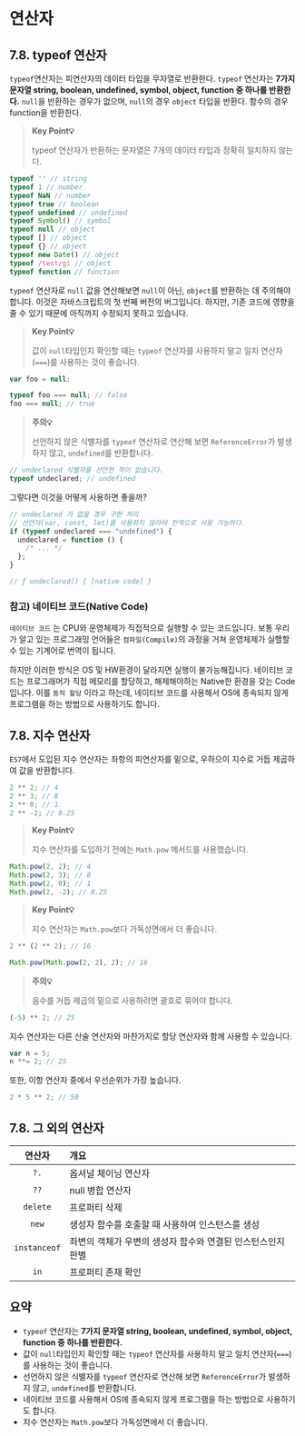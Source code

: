 # 연산자

## 7.8. typeof 연산자

`typeof`연산자는 피연산자의 데이터 타입을 무자열로 반환한다. `typeof` 연산자는 **7가지 문자열 string, boolean, undefined, symbol, object, function 중 하나를 반환한다.** `null`을 반환하는 경우가 없으며, `null`의 경우 `object` 타입을 반환다. 함수의 경우 function을 반환한다.

> **Key Point💡**
>
> typeof 연산자가 반환하는 문자열은 7개의 데이터 타입과 정확히 일치하지 않는다.

```js
typeof '' // string
typeof 1 // number
typeof NaN // number
typeof true // boolean
typeof undefined // undefined
typeof Symbol() // symbol
typeof null // object
typeof [] // object
typeof {} // object
typeof new Date() // object
typeof /test/gi // object
typeof function // function

```

`typeof` 연산자로 `null` 값을 연산해보면 `null`이 아닌, `object`를 반환하는 데 주의해야합니다. 이것은 자바스크립트의 첫 번째 버전의 버그입니다. 하지만, 기존 코드에 영향을 줄 수 있기 때문에 아직까지 수정되지 못하고 있습니다.

> **Key Point💡**
>
> 값이 `null`타입인지 확인할 때는 `typeof` 연산자를 사용하지 말고 일치 연산자(`===`)를 사용하는 것이 좋습니다.

```js
var foo = null;

typeof foo === null; // false
foo === null; // true
```

> **주의💡**
>
> 선언하지 않은 식별자를 `typeof` 연산자로 연산해 보면 `ReferenceError`가 발생하지 않고, `undefined`를 반환합니다.

```js
// undeclared 식별자를 선언한 적이 없습니다.
typeof undeclared; // undefined
```

그렇다면 이것을 어떻게 사용하면 좋을까?

```js
// undeclared 가 없을 경우 구현 처리
// 선언자(var, const, let)를 사용하지 않아야 전역으로 사용 가능하다.
if (typeof undeclared === "undefined") {
  undeclared = function () {
    /* ... */
  };
}

// ƒ undeclared() { [native code] }
```

### 참고) 네이티브 코드(Native Code)

`네이티브 코드` 는 CPU와 운영체제가 직접적으로 실행할 수 있는 코드입니다. 보통 우리가 알고 있는 프로그래밍 언어들은 `컴파일(Compile)`의 과정을 거쳐 운영체제가 실핼할 수 있는 기계어로 번역이 됩니다.

하지만 이러한 방식은 OS 및 HW환경이 달라지면 실행이 불가능해집니다. 네이티브 코드는 프로그래머가 직접 메모리를 할당하고, 해제해야하는 Native한 환경을 갖는 Code입니다. 이를 `동적 할당` 이라고 하는데, 네이티브 코드를 사용해서 OS에 종속되지 않게 프로그램을 하는 방법으로 사용하기도 합니다.

## 7.8. 지수 연산자

`ES7`에서 도입된 지수 연산자는 좌항의 피연산자를 밑으로, 우하으이 지수로 거듭 제곱하여 값을 반환합니다.

```js
2 ** 2; // 4
2 ** 3; // 8
2 ** 0; // 1
2 ** -2; // 0.25
```

> **Key Point💡**
>
> 지수 연산자를 도입하기 전에는 `Math.pow` 메서드를 사용했습니다.

```js
Math.pow(2, 2); // 4
Math.pow(2, 3); // 8
Math.pow(2, 0); // 1
Math.pow(2, -2); // 0.25
```

> **Key Point💡**
>
> 지수 연산자는 `Math.pow`보다 가독성면에서 더 좋습니다.

```js
2 ** (2 ** 2); // 16

Math.pow(Math.pow(2, 2), 2); // 16
```

> **주의💡**
>
> 음수를 거듭 제곱의 밑으로 사용하려면 괄호로 묶어야 합니다.

```js
(-5) ** 2; // 25
```

지수 연산자는 다른 산술 연산자와 마찬가지로 할당 연산자와 함께 사용할 수 있습니다.

```js
var n = 5;
n **= 2; // 25
```

또한, 이항 연산자 중에서 우선순위가 가장 높습니다.

```js
2 * 5 ** 2; // 50
```

## 7.8. 그 외의 연산자

|    연산자    | 개요                                                        |
| :----------: | :---------------------------------------------------------- |
|     `?.`     | 옵셔널 체이닝 연산자                                        |
|     `??`     | null 병합 연산자                                            |
|   `delete`   | 프로퍼티 삭제                                               |
|    `new`     | 생성자 함수를 호출할 때 사용하여 인스턴스를 생성            |
| `instanceof` | 좌변의 객체가 우변의 생성자 함수와 연결된 인스턴스인지 판별 |
|     `in`     | 프로퍼티 존재 확인                                          |

## 요약

- `typeof` 연산자는 **7가지 문자열 string, boolean, undefined, symbol, object, function 중 하나를 반환한다.**
- 값이 `null`타입인지 확인할 때는 `typeof` 연산자를 사용하지 말고 일치 연산자(`===`)를 사용하는 것이 좋습니다.
- 선언하지 않은 식별자를 `typeof` 연산자로 연산해 보면 `ReferenceError`가 발생하지 않고, `undefined`를 반환합니다.
- 네이티브 코드를 사용해서 OS에 종속되지 않게 프로그램을 하는 방법으로 사용하기도 합니다.
- 지수 연산자는 `Math.pow`보다 가독성면에서 더 좋습니다.
